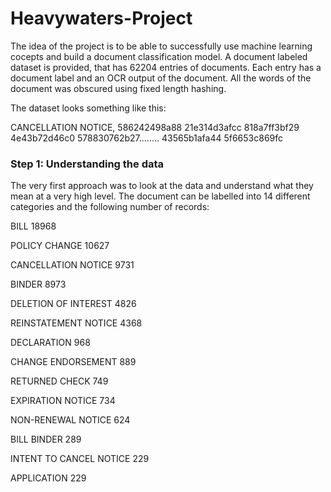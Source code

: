 # Heavywaters-Project

The idea of the project is to be able to successfully use machine learning cocepts and build a document classification model. A document labeled dataset is provided, that has 62204 entries of documents. Each entry has a document label and an OCR output of the document. All the words of the document was obscured using fixed length hashing. 

The dataset looks something like this:

CANCELLATION NOTICE, 586242498a88 21e314d3afcc 818a7ff3bf29 4e43b72d46c0 578830762b27........ 43565b1afa44 5f6653c869fc

### Step 1: Understanding the data
The very first approach was to look at the data and understand what they mean at a very high level. The document can be labelled into 14 different categories and the following number of records:

BILL                       18968                                                                                             

POLICY CHANGE              10627

CANCELLATION NOTICE         9731

BINDER                      8973

DELETION OF INTEREST        4826

REINSTATEMENT NOTICE        4368

DECLARATION                  968

CHANGE ENDORSEMENT           889

RETURNED CHECK               749

EXPIRATION NOTICE            734

NON-RENEWAL NOTICE           624

BILL BINDER                  289

INTENT TO CANCEL NOTICE      229

APPLICATION                  229
 
